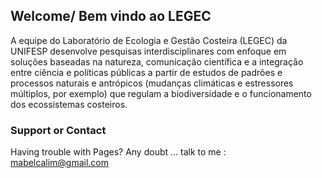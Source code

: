 ## Welcome/ Bem vindo ao LEGEC

A equipe do Laboratório de Ecologia e Gestão Costeira (LEGEC) da UNIFESP desenvolve pesquisas interdisciplinares com enfoque em soluções baseadas na natureza, comunicação científica e a integração entre ciência e políticas públicas a partir de estudos de padrões e processos naturais e antrópicos (mudanças climáticas e estressores múltiplos, por exemplo) que regulam a biodiversidade e o funcionamento dos ecossistemas costeiros. 


### Support or Contact

Having trouble with Pages? Any doubt ... talk to me : mabelcalim@gmail.com
